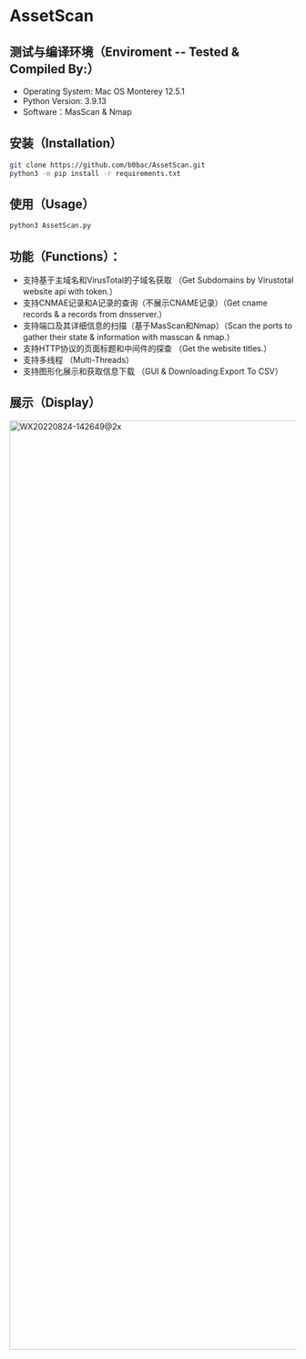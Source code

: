 # AssetScan

## 测试与编译环境（Enviroment -- Tested & Compiled By:）

+ Operating System: Mac OS Monterey 12.5.1
+ Python Version: 3.9.13
+ Software：MasScan & Nmap

## 安装（Installation）
```bash
git clone https://github.com/b0bac/AssetScan.git
python3 -m pip install -r requirements.txt
```

##  使用（Usage）
```bash
python3 AssetScan.py
```

## 功能（Functions）：
+ 支持基于主域名和VirusTotal的子域名获取 （Get Subdomains by Virustotal website api with token.）
+ 支持CNMAE记录和A记录的查询（不展示CNAME记录）（Get cname records & a records from dnsserver.）
+ 支持端口及其详细信息的扫描（基于MasScan和Nmap）（Scan the ports to gather their state & information with masscan & nmap.）
+ 支持HTTP协议的页面标题和中间件的探查 （Get the website titles.）
+ 支持多线程 （Multi-Threads）
+ 支持图形化展示和获取信息下载 （GUI & Downloading:Export To CSV）

## 展示（Display）
<img width="1630" alt="WX20220824-142649@2x" src="https://user-images.githubusercontent.com/11972644/186351494-7bd6fadd-17d9-4226-9719-b5db209c73ef.png">
